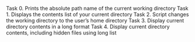 Task 0. Prints the absolute path name of the current working directory
Task 1. Displays the contents list of your current directory
Task 2. Script changes the working directory to the user’s home directory
Task 3. Display current directory contents in a long format
Task 4. Display current directory contents, including hidden files using long list
